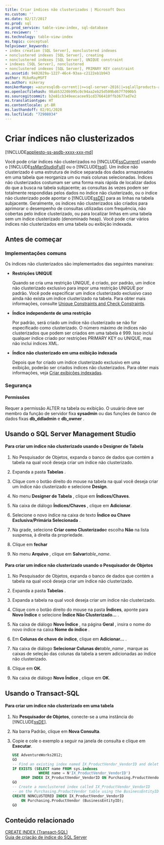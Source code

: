 ```yaml
---
title: Criar índices não clusterizados | Microsoft Docs
ms.custom: ''
ms.date: 02/17/2017
ms.prod: sql
ms.prod_service: table-view-index, sql-database
ms.reviewer: ''
ms.technology: table-view-index
ms.topic: conceptual
helpviewer_keywords:
- index creation [SQL Server], nonclustered indexes
- nonclustered indexes [SQL Server], creating
- nonclustered indexes [SQL Server], UNIQUE constraint
- indexes [SQL Server], nonclustered
- nonclustered indexes [SQL Server], PRIMARY KEY constraint
ms.assetid: 9402029a-1227-46c4-93aa-c2122eb1b943
author: MikeRayMSFT
ms.author: mikeray
monikerRange: =azuresqldb-current||>=sql-server-2016||=sqlallproducts-allversions||>=sql-server-linux-2017||=azuresqldb-mi-current
ms.openlocfilehash: 98ab53220b995c0c94aa2eb25d509bd67f7090b5
ms.sourcegitcommit: b2e81cb349eecacee91cd3766410ffb3677ad7e2
ms.translationtype: HT
ms.contentlocale: pt-BR
ms.lasthandoff: 02/01/2020
ms.locfileid: "72908034"
---
```

# <a name="create-nonclustered-indexes"></a>Criar índices não clusterizados
[!INCLUDE[appliesto-ss-asdb-xxxx-xxx-md](../../includes/appliesto-ss-asdb-xxxx-xxx-md.md)]

  Você pode criar índices não clusterizados no [!INCLUDE[ssCurrent](../../includes/sscurrent-md.md)] usando o [!INCLUDE[ssManStudioFull](../../includes/ssmanstudiofull-md.md)] ou o [!INCLUDE[tsql](../../includes/tsql-md.md)]. Um índice não clusterizado é uma estrutura de índice separada dos dados armazenados em uma tabela que reorganiza um ou mais colunas selecionadas. Índices não clusterizados costumam ser uma forma mais rápida de localizar dados do que a busca na tabela subjacente; as consultas às vezes podem ser totalmente respondidas pelos dados no índice não clusterizado, ou o índice não clusterizado pode apontar o [!INCLUDE[ssDE](../../includes/ssde-md.md)] para as linhas na tabela subjacente. Geralmente, os índices não clusterizados são criados para aprimorar o desempenho de consultas utilizadas com frequência, não cobertas pelo índice clusterizado, ou para localizar linhas em uma tabela sem um índice clusterizado (denominado heap). Você pode criar vários índices não clusterizados em uma tabela ou exibição indexada.  
  
##  <a name="BeforeYouBegin"></a> Antes de começar  
  
###  <a name="Implementations"></a> Implementações comuns  
 Os índices não clusterizados são implementados das seguintes maneiras:  
  
-   **Restrições UNIQUE**  
  
     Quando se cria uma restrição UNIQUE, é criado, por padrão, um índice não clusterizado exclusivo para impor uma restrição UNIQUE por padrão. Você pode especificar um índice clusterizado exclusivo caso ainda não exista um índice clusterizado na tabela. Para obter mais informações, consulte [Unique Constraints and Check Constraints](../../relational-databases/tables/unique-constraints-and-check-constraints.md).  
  
-   **Índice independente de uma restrição**  
  
     Por padrão, será criado um índice não clusterizado se não for especificado como clusterizado. O número máximo de índices não clusterizados que podem ser criados em uma tabela é 999. Isso inclui qualquer índice criado por restrições PRIMARY KEY ou UNIQUE, mas não inclui índices XML.  
  
-   **Índice não clusterizado em uma exibição indexada**  
  
     Depois que for criado um índice clusterizado exclusivo em uma exibição, poderão ser criados índices não clusterizados. Para obter mais informações, veja [Criar exibições indexadas](../../relational-databases/views/create-indexed-views.md).  
  
###  <a name="Security"></a> Segurança  
  
####  <a name="Permissions"></a> Permissões  
 Requer a permissão ALTER na tabela ou exibição. O usuário deve ser membro da função de servidor fixa **sysadmin** ou das funções de banco de dados fixas **db_ddladmin** e **db_owner** .  
  
##  <a name="SSMSProcedure"></a> Usando o SQL Server Management Studio  
  
#### <a name="to-create-a-nonclustered-index-by-using-the-table-designer"></a>Para criar um índice não clusterizado usando o Designer de Tabela  
  
1.  No Pesquisador de Objetos, expanda o banco de dados que contém a tabela na qual você deseja criar um índice não clusterizado.  
  
2.  Expanda a pasta **Tabelas** .  
  
3.  Clique com o botão direito do mouse na tabela na qual você deseja criar um índice não clusterizado e selecione **Design**.  
  
4.  No menu **Designer de Tabela** , clique em **Índices/Chaves**.  
  
5.  Na caixa de diálogo **Índices/Chaves** , clique em **Adicionar**.  
  
6.  Selecione o novo índice na caixa de texto **Índice ou Chave Exclusiva/Primária Selecionada** .  
  
7.  Na grade, selecione **Criar como Clusterizado**e escolha **Não** na lista suspensa, à direita da propriedade.  
  
8.  Clique em **fechar**  
  
9. No menu **Arquivo** , clique em **Salvar**_table_name_.  

#### <a name="to-create-a-nonclustered-index-by-using-object-explorer"></a>Para criar um índice não clusterizado usando o Pesquisador de Objetos  
  
1.  No Pesquisador de Objetos, expanda o banco de dados que contém a tabela na qual você deseja criar um índice não clusterizado.  
  
2.  Expanda a pasta **Tabelas** .  
  
3.  Expanda a tabela na qual você deseja criar um índice não clusterizado.  
  
4.  Clique com o botão direito do mouse na pasta **Índices**, aponte para **Novo Índice** e selecione **Índice Não Clusterizado...** .  
  
5.  Na caixa de diálogo **Novo Índice** , na página **Geral** , insira o nome do novo índice na caixa **Nome do índice** .  
  
6.  Em **Colunas de chave de índice**, clique em **Adicionar...** .  
  
7.  Na caixa de diálogo **Selecionar Colunas de**_table_name_ , marque as caixas de seleção das colunas da tabela a serem adicionadas ao índice não clusterizado.  
  
8.  Clique em **OK**.  
  
9. Na caixa de diálogo **Novo Índice** , clique em **OK**.  
  
##  <a name="TsqlProcedure"></a> Usando o Transact-SQL  
  
#### <a name="to-create-a-nonclustered-index-on-a-table"></a>Para criar um índice não clusterizado em uma tabela  
  
1.  No **Pesquisador de Objetos**, conecte-se a uma instância do [!INCLUDE[ssDE](../../includes/ssde-md.md)].  
  
2.  Na barra Padrão, clique em **Nova Consulta**.  
  
3.  Copie e cole o exemplo a seguir na janela de consulta e clique em **Executar**.  
  
    ```sql  
    USE AdventureWorks2012;  
    GO  
    -- Find an existing index named IX_ProductVendor_VendorID and delete it if found.   
    IF EXISTS (SELECT name FROM sys.indexes  
                WHERE name = N'IX_ProductVendor_VendorID')   
        DROP INDEX IX_ProductVendor_VendorID ON Purchasing.ProductVendor;   
    GO  
    -- Create a nonclustered index called IX_ProductVendor_VendorID   
    -- on the Purchasing.ProductVendor table using the BusinessEntityID column.   
    CREATE NONCLUSTERED INDEX IX_ProductVendor_VendorID   
        ON Purchasing.ProductVendor (BusinessEntityID);   
    GO  
    ```  
  
## <a name="related-content"></a>Conteúdo relacionado  
[CREATE INDEX &#40;Transact-SQL&#41;](../../t-sql/statements/create-index-transact-sql.md)   
[Guia de criação de índice do SQL Server](../../relational-databases/sql-server-index-design-guide.md) 
